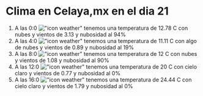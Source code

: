 # Clima en Celaya,mx en el dia 21

1. A las 0:0 !["icon weather"](http://openweathermap.org/img/w/04n.png) tenemos una temperatura de 12.78 C con nubes y  vientos de 3.13 y nubosidad al 94%
1. A las 4:0 !["icon weather"](http://openweathermap.org/img/w/02n.png) tenemos una temperatura de 11.11 C con algo de nubes y  vientos de 0.89 y nubosidad al 19%
1. A las 8:0 !["icon weather"](http://openweathermap.org/img/w/04d.png) tenemos una temperatura de 12 C con nubes y  vientos de 1.08 y nubosidad al 90%
1. A las 12:0 !["icon weather"](http://openweathermap.org/img/w/01d.png) tenemos una temperatura de 20 C con cielo claro y  vientos de 0.77 y nubosidad al 0%
1. A las 16:0 !["icon weather"](http://openweathermap.org/img/w/01d.png) tenemos una temperatura de 24.44 C con cielo claro y  vientos de 1.79 y nubosidad al 0%

